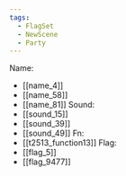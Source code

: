 ```yaml
---
tags:
  - FlagSet
  - NewScene
  - Party
---
```

Name:
- [[name_4]]
- [[name_58]]
- [[name_81]]
Sound:
- [[sound_15]]
- [[sound_39]]
- [[sound_49]]
Fn:
- [[t2513_function13]]
Flag:
- [[flag_5]]
- [[flag_9477]]

